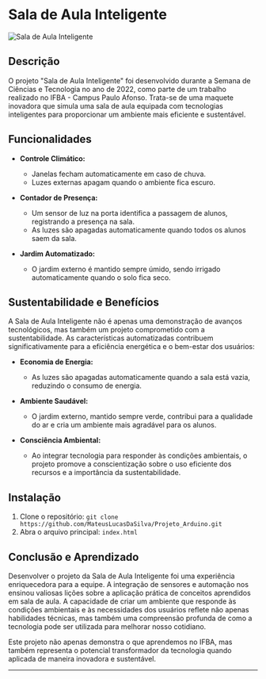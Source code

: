 # Sala de Aula Inteligente

![Sala de Aula Inteligente](link_para_imagem)

## Descrição

O projeto "Sala de Aula Inteligente" foi desenvolvido durante a Semana de Ciências e Tecnologia no ano de 2022, como parte de um trabalho realizado no IFBA - Campus Paulo Afonso. Trata-se de uma maquete inovadora que simula uma sala de aula equipada com tecnologias inteligentes para proporcionar um ambiente mais eficiente e sustentável.

## Funcionalidades

- **Controle Climático:**
  - Janelas fecham automaticamente em caso de chuva.
  - Luzes externas apagam quando o ambiente fica escuro.

- **Contador de Presença:**
  - Um sensor de luz na porta identifica a passagem de alunos, registrando a presença na sala.
  - As luzes são apagadas automaticamente quando todos os alunos saem da sala.

- **Jardim Automatizado:**
  - O jardim externo é mantido sempre úmido, sendo irrigado automaticamente quando o solo fica seco.

## Sustentabilidade e Benefícios

A Sala de Aula Inteligente não é apenas uma demonstração de avanços tecnológicos, mas também um projeto comprometido com a sustentabilidade. As características automatizadas contribuem significativamente para a eficiência energética e o bem-estar dos usuários:

- **Economia de Energia:**
  - As luzes são apagadas automaticamente quando a sala está vazia, reduzindo o consumo de energia.

- **Ambiente Saudável:**
  - O jardim externo, mantido sempre verde, contribui para a qualidade do ar e cria um ambiente mais agradável para os alunos.

- **Consciência Ambiental:**
  - Ao integrar tecnologia para responder às condições ambientais, o projeto promove a conscientização sobre o uso eficiente dos recursos e a importância da sustentabilidade.

## Instalação

1. Clone o repositório: `git clone https://github.com/MateusLucasDaSilva/Projeto_Arduino.git`
2. Abra o arquivo principal: `index.html`

## Conclusão e Aprendizado

Desenvolver o projeto da Sala de Aula Inteligente foi uma experiência enriquecedora para a equipe. A integração de sensores e automação nos ensinou valiosas lições sobre a aplicação prática de conceitos aprendidos em sala de aula. A capacidade de criar um ambiente que responde às condições ambientais e às necessidades dos usuários reflete não apenas habilidades técnicas, mas também uma compreensão profunda de como a tecnologia pode ser utilizada para melhorar nosso cotidiano.

Este projeto não apenas demonstra o que aprendemos no IFBA, mas também representa o potencial transformador da tecnologia quando aplicada de maneira inovadora e sustentável.

---



